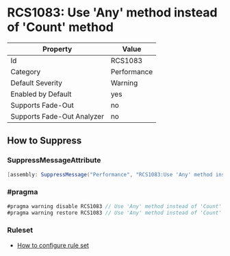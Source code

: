 # RCS1083: Use 'Any' method instead of 'Count' method

Property | Value
--- | --- 
Id | RCS1083
Category | Performance
Default Severity | Warning
Enabled by Default | yes
Supports Fade-Out | no
Supports Fade-Out Analyzer | no

## How to Suppress

### SuppressMessageAttribute

```csharp
[assembly: SuppressMessage("Performance", "RCS1083:Use 'Any' method instead of 'Count' method.", Justification = "<Pending>")]
```

### \#pragma

```csharp
#pragma warning disable RCS1083 // Use 'Any' method instead of 'Count' method.
#pragma warning restore RCS1083 // Use 'Any' method instead of 'Count' method.
```

### Ruleset

* [How to configure rule set](../HowToConfigureAnalyzers.md)
